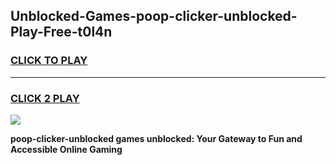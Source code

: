 
## Unblocked-Games-poop-clicker-unblocked-Play-Free-t0l4n
<h3>
<a href="https://premium76.site?title=poop-clicker-unblocked&ref=20M">CLICK TO PLAY</a></h3>
<hr>

<h3>
<a href="https://premium76.site?title=poop-clicker-unblocked&ref=20M">CLICK 2 PLAY</a>
  
</h3>

<a href="https://premium76.site?title=poop-clicker-unblocked&ref=19M"><img src="https://clearcache.store/games.png"></a>


**poop-clicker-unblocked games unblocked: Your Gateway to Fun and Accessible Online Gaming**
